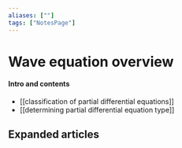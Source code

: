 ```yaml
---
aliases: [""]
tags: ["NotesPage"]
---
```


# Wave equation overview

#### Intro and contents
- [[classification of partial differential equations]]
- [[determining partial differential equation type]]


## Expanded articles



